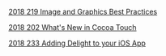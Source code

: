 


[2018 219 Image and Graphics Best Practices](https://developer.apple.com/videos/play/wwdc2018/219)


[2018 202 What's New in Cocoa Touch](https://developer.apple.com/videos/play/wwdc2018/202)


[2018 233 Adding Delight to your iOS App](https://developer.apple.com/videos/play/wwdc2018/233/)

